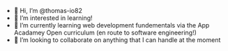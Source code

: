 - 👋 Hi, I’m @thomas-io82
- 👀 I’m interested in learning!
- 🌱 I’m currently learning web development fundementals via the App Acadamey Open curriculum (en route to software engineering!)
- 💞️ I’m looking to collaborate on anything that I can handle at the moment

<!---
thomas-io82/thomas-io82 is a ✨ special ✨ repository because its `README.md` (this file) appears on your GitHub profile.
You can click the Preview link to take a look at your changes.
--->
